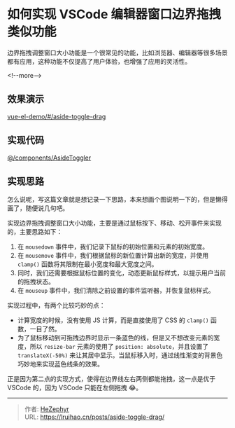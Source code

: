 # 如何实现 VSCode 编辑器窗口边界拖拽类似功能


边界拖拽调整窗口大小功能是一个很常见的功能，比如浏览器、编辑器等很多场景都有应用，这种功能不仅提高了用户体验，也增强了应用的灵活性。

&lt;!--more--&gt;

## 效果演示

[vue-el-demo/#/aside-toggle-drag](https://lruihao.github.io/vue-el-demo/#/aside-toggle-drag)

## 实现代码

[@/components/AsideToggler](https://github.com/Lruihao/vue-el-demo/blob/main/src/components/AsideToggler/index.vue)

## 实现思路

怎么说呢，写这篇文章就是想记录一下思路，本来想画个图说明一下的，但是懒得画了，随便说几句吧。

实现边界拖拽调整窗口大小功能，主要是通过鼠标按下、移动、松开事件来实现的，主要思路如下：

1. 在 `mousedown` 事件中，我们记录下鼠标的初始位置和元素的初始宽度。
2. 在 `mousemove` 事件中，我们根据鼠标的新位置计算出新的宽度，并使用 `clamp()` 函数将其限制在最小宽度和最大宽度之间。
3. 同时，我们还需要根据鼠标位置的变化，动态更新鼠标样式，以提示用户当前的拖拽状态。
4. 在 `mouseup` 事件中，我们清除之前设置的事件监听器，并恢复鼠标样式。

实现过程中，有两个比较巧妙的点：

- 计算宽度的时候，没有使用 JS 计算，而是直接使用了 CSS 的 `clamp()` 函数，一目了然。
- 为了鼠标移动到可拖拽边界时显示一条蓝色的线，但是又不想改变元素的宽度，所以 `resize-bar` 元素的使用了 `position: absolute`，并且设置了 `translateX(-50%)` 来让其居中显示。当鼠标移入时，通过线性渐变的背景色巧妙地来实现蓝色线条的效果。

正是因为第二点的实现方式，使得在边界线左右两侧都能拖拽，这一点是优于 VSCode 的，因为 VSCode 只能在左侧拖拽 😂。


---

> 作者: [HeZephyr](https://github.com/HeZephyr)  
> URL: https://lruihao.cn/posts/aside-toggle-drag/  

